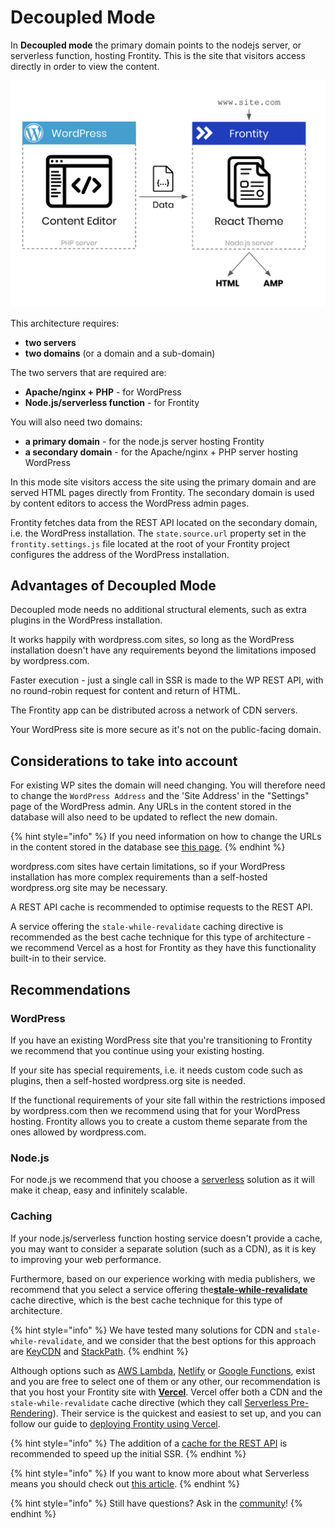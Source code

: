 # Decoupled Mode

In **Decoupled mode** the primary domain points to the nodejs server, or serverless function, hosting Frontity. This is the site that visitors access directly in order to view the content.

![](../.gitbook/assets/frontity-architecture%20%282%29%20%288%29%20%288%29.png)

This architecture requires:

- **two servers**
- **two domains** (or a domain and a sub-domain)

The two servers that are required are:

- **Apache/nginx + PHP** - for WordPress
- **Node.js/serverless function** - for Frontity

You will also need two domains:

- **a primary domain** - for the node.js server hosting Frontity
- **a secondary domain** - for the Apache/nginx + PHP server hosting WordPress

In this mode site visitors access the site using the primary domain and are served HTML pages directly from Frontity. The secondary domain is used by content editors to access the WordPress admin pages.

Frontity fetches data from the REST API located on the secondary domain, i.e. the WordPress installation. The `state.source.url` property set in the `frontity.settings.js` file located at the root of your Frontity project configures the address of the WordPress installation.


## Advantages of Decoupled Mode

Decoupled mode needs no additional structural elements, such as extra plugins in the WordPress installation.

It works happily with wordpress.com sites, so long as the WordPress installation doesn't have any requirements beyond the limitations imposed by wordpress.com.

Faster execution - just a single call in SSR is made to the WP REST API, with no round-robin request for content and return of HTML.

The Frontity app can be distributed across a network of CDN servers.

Your WordPress site is more secure as it's not on the public-facing domain.

## Considerations to take into account

For existing WP sites the domain will need changing. You will therefore need to change the `WordPress Address` and the 'Site Address' in the "Settings" page of the WordPress admin. Any URLs in the content stored in the database will also need to be updated to reflect the new domain.

{% hint style="info" %}
If you need information on how to change the URLs in the content stored in the database see [this page](update-db-urls.md).
{% endhint %}

wordpress.com sites have certain limitations, so if your WordPress installation has more complex requirements than a self-hosted wordpress.org site may be necessary.

A REST API cache is recommended to optimise requests to the REST API.

A service offering the `stale-while-revalidate` caching directive is recommended as the best cache technique for this type of architecture - we recommend Vercel as a host for Frontity as they have this functionality built-in to their service.

## Recommendations

### WordPress

If you have an existing WordPress site that you're transitioning to Frontity we recommend that you continue using your existing hosting.

If your site has special requirements, i.e. it needs custom code such as plugins, then a self-hosted wordpress.org site is needed.

If the functional requirements of your site fall within the restrictions imposed by wordpress.com then we recommend using that for your WordPress hosting. Frontity allows you to create a custom theme separate from the ones allowed by wordpress.com.

### Node.js

For node.js we recommend that you choose a [serverless](https://about.gitlab.com/topics/serverless/) solution as it will make it cheap, easy and infinitely scalable.

### Caching

If your node.js/serverless function hosting service doesn't provide a cache, you may want to consider a separate solution \(such as a CDN\), as it is key to improving your web performance.

Furthermore, based on our experience working with media publishers, we recommend that you select a service offering the[**stale-while-revalidate**](https://www.keycdn.com/blog/keycdn-supports-stale-while-revalidate) cache directive, which is the best cache technique for this type of architecture.

{% hint style="info" %}
We have tested many solutions for CDN and `stale-while-revalidate`, and we consider that the best options for this approach are [KeyCDN](https://www.keycdn.com) and [StackPath](https://www.stackpath.com/).
{% endhint %}

Although options such as [AWS Lambda](https://aws.amazon.com/lambda), [Netlify](https://www.netlify.com/) or [Google Functions](https://cloud.google.com/functions/), exist and you are free to select one of them or any other, our recommendation is that you host your Frontity site with [**Vercel**](https://vercel.com/). Vercel offer both a CDN and the `stale-while-revalidate` cache directive (which they call [Serverless Pre-Rendering](https://vercel.com/blog/serverless-pre-rendering)). Their service is the quickest and easiest to set up, and you can follow our guide to [deploying Frontity using Vercel](../deployment/deploy-using-vercel).

{% hint style="info" %}
The addition of a [cache for the REST API](https://wordpress.org/plugins/wp-rest-cache/) is recommended to speed up the initial SSR.
{% endhint %}

{% hint style="info" %}
If you want to know more about what Serverless means you should check out [this article](https://hackernoon.com/what-is-serverless-architecture-what-are-its-pros-and-cons-cc4b804022e9).
{% endhint %}

{% hint style="info" %}
Still have questions? Ask in the [community](https://community.frontity.org)!
{% endhint %}


